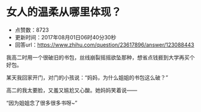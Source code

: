 # 女人的温柔从哪里体现？
- 点赞数：8723
- 更新时间：2017年08月01日06时40分30秒
- 回答url：https://www.zhihu.com/question/23617896/answer/123088443
<body>
 <p data-pid="4hR-efUu">我高二时用一个很破旧的书包，丝线崩裂摇摇欲坠那种，想省点钱捱到大学再买个好包。</p>
 <p data-pid="FG1WFC-6">某天我回家开门，对门的小孩说：“妈妈，为什么姐姐的书包这么破？”</p>
 <p data-pid="g3dCsW_o">高二的我太要脸，又羞又尴尬又心酸。她妈妈笑着说——</p>
 <p data-pid="a6B8Lf2S">“因为姐姐念了很多很多书呀~”</p>
</body>